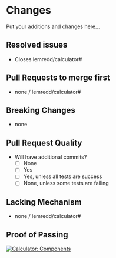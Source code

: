# Changes
Put your additions and changes here...

## Resolved issues
- Closes lemredd/calculator#

## Pull Requests to merge first
<!--
Specify unmerged pull requests required before merging this one.
This is to avoid complicating conflicts.
-->
- none / lemredd/calculator#

## Breaking Changes
- none

## Pull Request Quality
- Will have additional commits?
  - [ ] None
  - [ ] Yes
  - [ ] Yes, unless all tests are success
  - [ ] None, unless some tests are failing

## Lacking Mechanism
- none / lemredd/calculator#

## Proof of Passing
<!--
Other workflows will be added
-->
[![Calculator: Components](https://github.com/lemredd/calculator/actions/workflows/unit.components.yml/badge.svg?branch=<branch_name>)](https://github.com/lemredd/calculator/actions/workflows/unit.components.yml)
